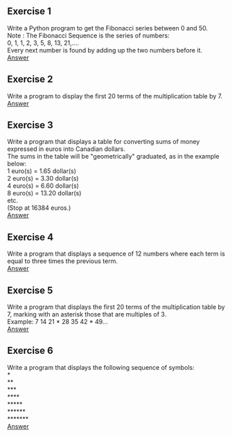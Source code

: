 ## Exercise 1  
Write a Python program to get the Fibonacci series between 0 and 50.  
Note : The Fibonacci Sequence is the series of numbers:  
0, 1, 1, 2, 3, 5, 8, 13, 21,....  
Every next number is found by adding up the two numbers before it.  
[Answer](./ex03-01.py)  

## Exercise 2  
Write a program to display the first 20 terms of the multiplication table by 7.  
[Answer](./ex03-02.py)  

## Exercise 3  
Write a program that displays a table for converting sums of money expressed in euros into Canadian dollars.   
The sums in the table will be "geometrically" graduated, as in the example below:  
1 euro(s) = 1.65 dollar(s)  
2 euro(s) = 3.30 dollar(s)  
4 euro(s) = 6.60 dollar(s)  
8 euro(s) = 13.20 dollar(s)  
etc.  
(Stop at 16384 euros.)  
[Answer](./ex03-03.py)  

## Exercise 4  
Write a program that displays a sequence of 12 numbers where each term is equal to three times the previous term.  
[Answer](./ex03-04.py)  

## Exercise 5
Write a program that displays the first 20 terms of the multiplication table by 7, marking with an asterisk those that are multiples of 3.  
Example: 7 14 21 * 28 35 42 * 49...  
[Answer](./ex03-05.py)  

## Exercise 6
Write a program that displays the following sequence of symbols:  
\*  
\**  
\***  
\****  
\*****  
\******  
\*******  
[Answer](./ex03-06.py)  
